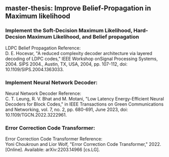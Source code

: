## master-thesis: Improve Belief-Propagation in Maximum likelihood

### Implement the Soft-Decision Maximum Likelihood, Hard-Decsion Maximum Likelihood, and Belief propagation
LDPC Belief Propagation Reference: <br>
D. E. Hocevar, "A reduced complexity decoder architecture via layered decoding of LDPC codes," IEEE Workshop onSignal Processing Systems, 2004. SIPS 2004., Austin, TX, USA, 2004, pp. 107-112, doi: 10.1109/SIPS.2004.1363033.

### Implement Neural Network Decoder:
Neural Network Decoder Reference: <br>
C. T. Leung, R. V. Bhat and M. Motani, "Low Latency Energy-Efficient Neural Decoders for Block Codes," in IEEE Transactions on Green Communications and Networking, vol. 7, no. 2, pp. 680-691, June 2023, doi: 10.1109/TGCN.2022.3222961.

### Error Correction Code Transformer:
Error Correction Code Transformer Reference: <br>
Yoni Choukroun and Lior Wolf, "Error Correction Code Transformer," 2022. [Online]. Available: arXiv:2203.14966 [cs.LG].
